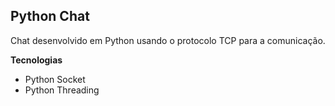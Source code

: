 ## Python Chat 

Chat desenvolvido em Python usando o protocolo TCP para a comunicação.  

**Tecnologias**
* Python Socket
* Python Threading




